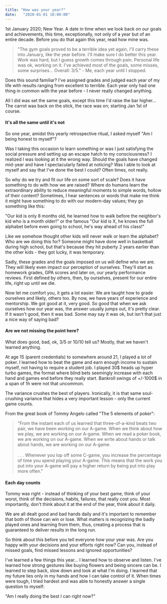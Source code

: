 ```yaml
---
title: "How was your year?"
date:   "2020-01-01 10:00:00"
---
```

1st January 2020; New Year. A date in time when we look back on our goals and achievements, this time, exceptionally, not only of a year but of an entire decade. Before you do that again this year, read how mine was.

> "The gym goals proved to be a terrible idea yet again, I'll carry these into January, like the year before. I'll make sure I do better this year. Work was hard, but I guess growth comes through pain. Personal life was ok, working on it. I've achieved most of the goals, some misses, some surprises... Overall: 3/5."
<span style="text-align: right; font-size: 14px">- Me, each year until I stopped.</span>

Does this sound familiar? I've assigned grades and judged each year of my life with results ranging from excellent to terrible. Each year only had one thing in common with the year before - I never really changed anything.

All I did was set the same goals, except this time I'd raise the bar higher... The carrot was back on the stick, the race was on; starting Jan 1st of course.

#### It's all the same until it's not
So one year, amidst this yearly retrospective ritual, I asked myself "Am I being honest to myself"?

Was I taking this occasion to learn something or was I just satisfying the social pressure and setting up an escape hatch to my consciousness? I realized I was looking at it the wrong way. Should the goals have changed mid-year and have I spectacularly failed at noticing? Was I able to look at myself and say that I've done the best I could? Often times, not really.

So why do we try and fit our life on some sort of scale? Does it have something to do with how we are raised? Where do humans learn the extraordinary ability to reduce meaningful moments to simple words, hollow of their content? Sometimes, I hear sentences or words that make me think it might have something to do with our modern-day values; they go something like this:

"Our kid is only 8 months old, he learned how to walk before the neighbor's kid who is a month older!" or the famous "Our kid is X, he knows the full alphabet before even going to school, he's way ahead of his class!"

Like we somehow thought other kids will never walk or learn the alphabet? Who are we doing this for? Someone might have done well in basketball during high school, but that's because they hit puberty 2 years earlier than the other kids - they got lucky, it was temporary.

Sadly, these grades and the goals imposed on us will define who we are. They will likely even impact our perception of ourselves. They'll start as homework grades, GPA scores and later on, our yearly performance reviews. First defined by others, then, by ourselves, present for our entire life, right up until we die.

Now let me comfort you, it gets a lot easier. We are taught how to grade ourselves and likely, others too. By now, we have years of experience and mentorship. We got good at it, very good. So good that when we ask ourselves how our year was, the answer usually jumps out, it's pretty clear. If it wasn't good, then it was bad. Some may say it was ok, but isn't that just a nice way of saying bad?

#### Are we not missing the point here?
What does good, bad, ok, 3/5 or 10/10 tell us? Mostly, that we haven't learned anything. 

At age 15 (parent credentials) to somewhere around 21, I played a lot of poker. I learned how to beat the game and earn enough income to sustain myself, not having to require a student job. I played 30$ heads up hyper turbo games, the format where blind bets seemingly increase with each hand and games end before they really start. Bankroll swings of +/-1000$ in a span of 1h were not that uncommon.

The variance crushes the best of players. Ironically, it is that same soul-crushing variance that hides a very important lesson - only the current game counts. 

From the great book of Tommy Angelo called "The 5 elements of poker":
> "From the instant each of us learned that three-of-a-kind beats two pair, we have been working on our A-game. When we think about how we play, we are working on our A-game. When we read a poker book, we are working on our A-game. When we write about hands or talk about hands, we are working on our A-game. <br/><br/>
. . . Whenever you lop off some C-game, you increase the percentage of time you spend playing your A-game. This means that the work you put into your A-game will pay a higher return by being put into play more often."

#### Each day counts
Tommy was right - instead of thinking of your best game, think of your worst, think of the decisions, habits, failures, that really cost you. Most importantly, don't think about it at the end of the year, think about it daily.

We are all dealt good and bad hands daily and it's important to remember that both of those can win or lose. What matters is recognizing the badly played ones and learning from them, thus, creating a process that is guaranteed to deliver results in the long run.

So think about this before you tell everyone how your year was. Are you happy with your decisions and your efforts right now? Can you, instead of missed goals, find missed lessons and ignored opportunities?

I've learned a few things this year... I learned how to observe and listen. I've learned how strong gestures like buying flowers and being sincere can be. I learned to step back, slow down and look at what I'm doing. I learned that my future lies only in my hands and how I can take control of it. When times were tough, I tried hardest and was able to honestly answer a single question to myself:

"Am I really doing the best I can right now?"